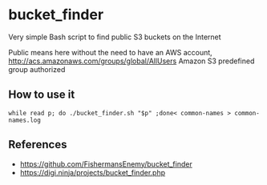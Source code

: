 # bucket_finder

Very simple Bash script to find public S3 buckets on the Internet

Public means here without the need to have an AWS account, http://acs.amazonaws.com/groups/global/AllUsers Amazon S3 predefined group authorized

## How to use it

    while read p; do ./bucket_finder.sh "$p" ;done< common-names > common-names.log
    
## References

* https://github.com/FishermansEnemy/bucket_finder
* https://digi.ninja/projects/bucket_finder.php
